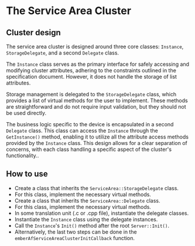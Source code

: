 # The Service Area Cluster

## Cluster design

The service area cluster is designed around three core classes: `Instance`,
`StorageDelegate`, and a second `Delegate` class.

The `Instance` class serves as the primary interface for safely accessing and
modifying cluster attributes, adhering to the constraints outlined in the
specification document. However, it does not handle the storage of list
attributes.

Storage management is delegated to the `StorageDelegate` class, which provides a
list of virtual methods for the user to implement. These methods are
straightforward and do not require input validation, but they should not be used
directly.

The business logic specific to the device is encapsulated in a second `Delegate`
class. This class can access the `Instance` through the `GetInstance()` method,
enabling it to utilize all the attribute access methods provided by the
`Instance` class. This design allows for a clear separation of concerns, with
each class handling a specific aspect of the cluster's functionality..

## How to use

-   Create a class that inherits the `ServiceArea::StorageDelegate` class.
-   For this class, implement the necessary virtual methods.
-   Create a class that inherits the `ServiceArea::Delegate` class.
-   For this class, implement the necessary virtual methods.
-   In some translation unit (.c or .cpp file), instantiate the delegate
    classes.
-   Instantiate the `Instance` class using the delegate instances.
-   Call the `Instance`'s `Init()` method after the root `Server::Init()`.
-   Alternatively, the last two steps can be done in the
    `emberAfServiceAreaClusterInitCallback` function.

